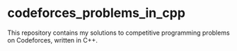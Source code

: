 # codeforces_problems_in_cpp
This repository contains my solutions to competitive programming problems on Codeforces, written in C++.
